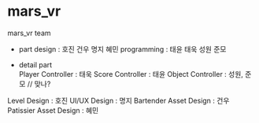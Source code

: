 # mars_vr
mars_vr team


- part
design : 호진 건우 명지 혜민
programming : 태윤 태욱 성원 준모

- detail part <br>
Player Controller : 태욱
Score Controller : 태윤
Object Controller : 성원, 준모 // 맞나?

Level Design : 호진
UI/UX Design : 명지
Bartender Asset Design : 건우
Patissier Asset Design : 혜민
